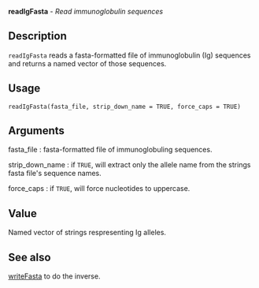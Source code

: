 **readIgFasta** - *Read immunoglobulin sequences*

Description
--------------------

`readIgFasta` reads a fasta-formatted file of immunoglobulin (Ig)
sequences and returns a named vector of those sequences.


Usage
--------------------
```
readIgFasta(fasta_file, strip_down_name = TRUE, force_caps = TRUE)
```

Arguments
-------------------

fasta_file
:   fasta-formatted file of immunoglobuling sequences.

strip_down_name
:   if `TRUE`, will extract only the allele name
from the strings fasta file's sequence names.

force_caps
:   if `TRUE`, will force nucleotides to
uppercase.




Value
-------------------

Named vector of strings respresenting Ig alleles.




See also
-------------------

[writeFasta](writeFasta.md) to do the inverse.



